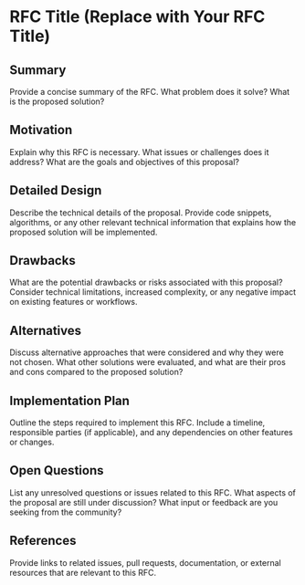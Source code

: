 
# RFC Title (Replace with Your RFC Title)

## Summary

Provide a concise summary of the RFC. What problem does it solve? What is the proposed solution? 

## Motivation

Explain why this RFC is necessary. What issues or challenges does it address? What are the goals and objectives of this proposal?

## Detailed Design

Describe the technical details of the proposal. Provide code snippets, algorithms, or any other relevant technical information that explains how the proposed solution will be implemented.

## Drawbacks

What are the potential drawbacks or risks associated with this proposal? Consider technical limitations, increased complexity, or any negative impact on existing features or workflows.

## Alternatives

Discuss alternative approaches that were considered and why they were not chosen. What other solutions were evaluated, and what are their pros and cons compared to the proposed solution?

## Implementation Plan

Outline the steps required to implement this RFC. Include a timeline, responsible parties (if applicable), and any dependencies on other features or changes.

## Open Questions

List any unresolved questions or issues related to this RFC. What aspects of the proposal are still under discussion? What input or feedback are you seeking from the community?

## References

Provide links to related issues, pull requests, documentation, or external resources that are relevant to this RFC.
